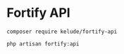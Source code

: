 # Fortify API

```shell
composer require kelude/fortify-api
```

```shell
php artisan fortify:api
```
